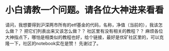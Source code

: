 # 小白请教一个问题。请各位大神进来看看

请问，我想要得到沪深两市所有的etf基金的代码，名称，净值（当前的），我该怎么做？？
把它们列表出来又该怎么做？？
社区里有没有相关的教程？？
麻烦各位大神指点下，哪怕是相类似的教程也好，给个链接，最好是优矿社区里的，可以克隆一下，社区的notebook实在是赞！
先谢过了。